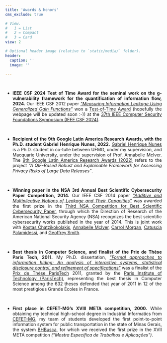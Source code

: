 ```yaml
---
title: 'Awards & honors'
cms_exclude: true

# View.
#   1 = List
#   2 = Compact
#   3 = Card
view: 2

# Optional header image (relative to `static/media/` folder).
header:
  caption: ''
  image: ''

---
```


<div style="text-align: justify"> 

  </br>

- **IEEE CSF 2024 Test of Time Award for the seminal work on the g-vulnerability framework for the quantification of information flow, 2024.**
  Our IEEE CSF 2012 paper [*"Measuring Information Leakage Using Generalized Gain Functions"*](https://ieeexplore.ieee.org/document/6266165) won a [Test-of-Time Award](https://www.ieee-security.org/CSFWweb/distinguished.html) (hopefully the webpage will be updated soon :-)) at the [37th IEEE Computer Security Foundations Symposium (IEEE CSF 2024)](https://csf2024.ieee-security.org/).

  </br>
  
- **Recipient of the 9th Google Latin America Research Awards, with the Ph.D. student Gabriel Henrique Nunes, 2022.**
  [Gabriel Henrique Nunes](https://nunesgh.com/en/) is a Ph.D. student in co-tulle between UFMG, under my supervision, and Macquarie University, under the supervision of Prof. Annabelle McIver. The [9th Google Latin America Research Awards (2022)](https://blog.google/intl/pt-br/novidades/iniciativas/conheca-os-vencedores-do-premio-lara-2021-o-programa-de-bolsas-de-pesquisa-do-google/) refers to the project  *“A QIF-Based Robust and Explainable Framework for Assessing Privacy Risks of Large Data Releases”*.

  </br>

- **Winning paper in the NSA 3rd Annual Best Scientific Cybersecurity Paper Competition, 2014.**
  Our IEEE CSF 2014 paper [*"Additive and Multiplicative Notions of Leakage and Their Capacities"*](https://ieeexplore.ieee.org/document/6957119) was awarded the first prize in the [Third NSA Competition for Best Scientific Cybersecurity Paper](https://www.nsa.gov/Press-Room/Press-Releases-Statements/Press-Release-View/Article/1628902/nsa-announces-winner-of-annual-cybersecurity-research-paper-competition/), through which the Direction of Research of the American National Security Agency (NSA) recognizes the best scientific cybersecurity works published in the year of 2014. This is joint work with [Kostas Chatzikokolakis](https://www.chatzi.org/), [Annabelle McIver](https://researchers.mq.edu.au/en/persons/annabelle-mciver), [Carrol Morgan](https://research.unsw.edu.au/people/professor-carroll-morgan), [Catuscia Palamidessi](http://www.lix.polytechnique.fr/~catuscia/), and [Geoffrey Smith](https://cyber.fiu.edu/people/profiles/lauren-klein129.html).

  </br>

- **Best thesis in Computer Science, and finalist of the Prix de Thèse Paris Tech, 2011.**
  My Ph.D. dissertation, [*"Formal approaches to information hiding: An analysis of interactive systems, statistical disclosure control, and refinement of specifications"*](https://theses.hal.science/tel-00639948v3) was a finalist of the [Prix de Thèse ParisTech](https://www.espci.psl.eu/?page=article-print&id_article=4022) 2011, granted by the [Paris Institute of Technology (ParisTech)](https://paristech.fr/), representing the best thesis in Computer Science among the 632 theses defended that year of 2011 in 12 of the most prestigious Grande Écoles in France.

  </br>

- **First place in CEFET-MG’s XVIII META competition, 2000.**
  While obtaining my technical high-school degree in Industrial Informatics from [CEFET-MG](http://www.cefetmg.br/), my team of students developed the first point-to-point information system for public transportation in the state of Minas Gerais, the system [BHBusca](../bhbusca), for which we received the first prize in the XVII META competition *("Mostra Específica de Trabalhos e Aplicações")*.  

</div>
